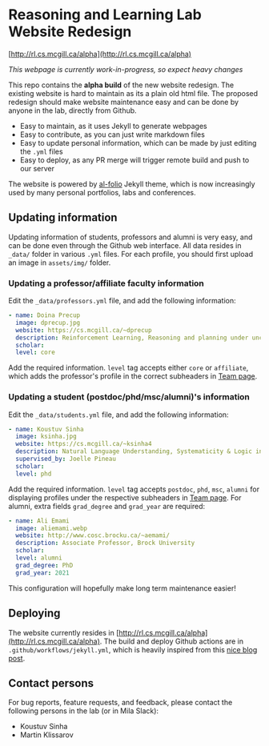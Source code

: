 # Reasoning and Learning Lab Website Redesign

[http://rl.cs.mcgill.ca/alpha](http://rl.cs.mcgill.ca/alpha)

_This webpage is currently work-in-progress, so expect heavy changes_

This repo contains the **alpha build** of the new website redesign. The existing website is hard to maintain as its a plain old html file. The proposed redesign should make website maintenance easy and can be done by anyone in the lab, directly from Github.

- Easy to maintain, as it uses Jekyll to generate webpages
- Easy to contribute, as you can just write markdown files
- Easy to update personal information, which can be made by just editing the `.yml` files
- Easy to deploy, as any PR merge will trigger remote build and push to our server

The website is powered by [al-folio](https://github.com/alshedivat/al-folio) Jekyll theme, which is now increasingly used by many personal portfolios, labs and conferences.

## Updating information

Updating information of students, professors and alumni is very easy, and can be done even through the Github web interface. All data resides in `_data/` folder in various `.yml` files. For each profile, you should first upload an image in `assets/img/` folder.

### Updating a professor/affiliate faculty information

Edit the `_data/professors.yml` file, and add the following information:

```yaml
- name: Doina Precup
  image: dprecup.jpg
  website: https://cs.mcgill.ca/~dprecup
  description: Reinforcement Learning, Reasoning and planning under uncertainty
  scholar:
  level: core
```

Add the required information. `level` tag accepts either `core` or `affiliate`, which adds the professor's profile in the correct subheaders in [Team page](http://rl.cs.mcgill.ca/alpha/team/).

### Updating a student (postdoc/phd/msc/alumni)'s information

Edit the `_data/students.yml` file, and add the following information:

```yaml
- name: Koustuv Sinha
  image: ksinha.jpg
  website: https://cs.mcgill.ca/~ksinha4
  description: Natural Language Understanding, Systematicity & Logic in NLU, Dialog Systems # it could be research interests, or if alumni where you are now
  supervised_by: Joelle Pineau
  scholar:
  level: phd
```

Add the required information. `level` tag accepts `postdoc`, `phd`, `msc`, `alumni` for displaying profiles under the respective subheaders in [Team page](http://rl.cs.mcgill.ca/alpha/team/). For alumni, extra fields `grad_degree` and `grad_year` are required:

```yaml
- name: Ali Emami
  image: aliemami.webp
  website: http://www.cosc.brocku.ca/~aemami/
  description: Associate Professor, Brock University
  scholar:
  level: alumni
  grad_degree: PhD
  grad_year: 2021
```

This configuration will hopefully make long term maintenance easier!

## Deploying

The website currently resides in [http://rl.cs.mcgill.ca/alpha](http://rl.cs.mcgill.ca/alpha). The build and deploy Github actions are in `.github/workflows/jekyll.yml`, which is heavily inspired from this [nice blog post](https://christianspecht.de/2020/05/03/building-and-deploying-a-jekyll-site-via-github-actions/).

## Contact persons

For bug reports, feature requests, and feedback, please contact the following persons in the lab (or in Mila Slack):

- Koustuv Sinha
- Martin Klissarov

